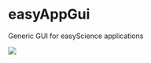 # easyAppGui
Generic GUI for easyScience applications

[![][61]][62]

<!---URLs--->

<!---LicenseScan--->
[61]: https://app.fossa.com/api/projects/git%2Bgithub.com%2FtempScience%2FeasyAppGui.svg?type=shield
[62]: https://app.fossa.com/projects/git%2Bgithub.com%2FtempScience%2FeasyAppGui?ref=badge_shield
